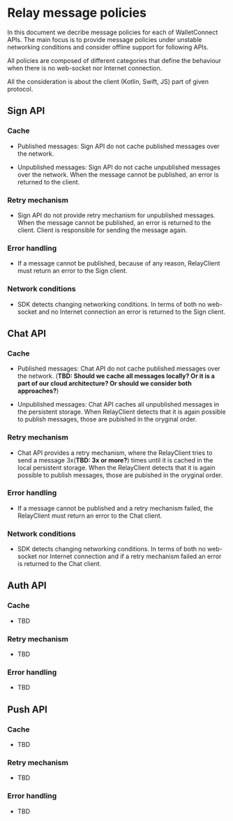 
# Relay message policies

In this document we decribe message policies for each of WalletConnect APIs. The main focus is to provide message policies under unstable networking conditions and consider offline support for following APIs.

All policies are composed of different categories that define the behaviour when there is no web-socket nor Internet connection.

All the consideration is about the client (Kotlin, Swift, JS) part of given protocol. 

## Sign API

### Cache

* Published messages: Sign API do not cache published messages over the network. 

* Unpublished messages: Sign API do not cache unpublished messages over the network. When the message cannot be published, an error is returned to the client.

### Retry mechanism

* Sign API do not provide retry mechanism for unpublished messages. When the message cannot be published, an error is returned to the client. Client is responsible for sending the message again.

### Error handling

* If a message cannot be published, because of any reason, RelayClient must return an error to the Sign client.

### Network conditions

* SDK detects changing networking conditions. In terms of both no web-socket and no Internet connection an error is returned to the Sign client. 


## Chat API

### Cache

* Published messages: Chat API do not cache published messages over the network. (**TBD: Should we cache all messages locally? Or it is a part of our cloud architecture? Or should we consider both approaches?**)

* Unpublished messages: Chat API caches all unpublished messages in the persistent storage. When RelayClient detects that it is again possible to publish messages, those are pubished in the oryginal order. 

### Retry mechanism  

* Chat API provides a retry mechanism, where the RelayClient tries to send a message 3x(**TBD: 3x or more?**) times until it is cached in the local persistent storage. When the RelayClient detects that it is again possible to publish messages, those are pubished in the oryginal order. 

### Error handling

* If a message cannot be published and a retry mechanism failed, the RelayClient must return an error to the Chat client.

### Network conditions

* SDK detects changing networking conditions. In terms of both no web-socket nor Internet connection and if a retry mechanism failed  an error is returned to the Chat client.


## Auth API

### Cache

* TBD

### Retry mechanism  

* TBD

### Error handling

* TBD


## Push API

### Cache

* TBD

### Retry mechanism

* TBD  

### Error handling

* TBD
